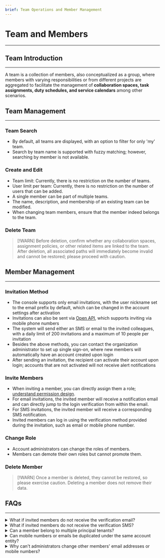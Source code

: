 ```yaml
---
brief: Team Operations and Member Management
---
```


# Team and Members

---

## Team Introduction
---
A team is a collection of members, also conceptualized as a group, where members with varying responsibilities or from different projects are aggregated to facilitate the management of **collaboration spaces, task assignments, duty schedules, and service calendars** among other scenarios.

## Team Management
---

### Team Search

- By default, all teams are displayed, with an option to filter for only 'my' team.
- Search by team name is supported with fuzzy matching; however, searching by member is not available.

### Create and Edit

- Team limit: Currently, there is no restriction on the number of teams.
- User limit per team: Currently, there is no restriction on the number of users that can be added.
- A single member can be part of multiple teams.
- The name, description, and membership of an existing team can be modified.
- When changing team members, ensure that the member indeed belongs to the team.

### Delete Team

> [!WARN]
> Before deletion, confirm whether any collaboration spaces, assignment policies, or other related items are linked to the team.
> After deletion, all associated paths will immediately become invalid and cannot be restored; please proceed with caution.

## Member Management
---

### Invitation Method

- The console supports only email invitations, with the user nickname set to the email prefix by default, which can be changed in the account settings after activation
- Invitations can also be sent via [Open API](https://developer.flashcat.cloud/api-110655699), which supports inviting via mobile phone numbers
- The system will send either an SMS or email to the invited colleagues, with a daily limit of 200 invitations and a maximum of 10 people per invitation
- Besides the above methods, you can contact the organization administrator to set up single sign-on, where new members will automatically have an account created upon login
- After sending an invitation, the recipient can activate their account upon login; accounts that are not activated will not receive alert notifications

### Invite Members

- When inviting a member, you can directly assign them a role; [understand permission design](https://docs.flashcat.cloud/zh/flashduty/permission-overview).
- For email invitations, the invited member will receive a notification email and can directly jump to the login verification from within the email.
- For SMS invitations, the invited member will receive a corresponding SMS notification.
- Invited members can log in using the verification method provided during the invitation, such as email or mobile phone number.

### Change Role

- Account administrators can change the roles of members.
- Members can demote their own roles but cannot promote them.

### Delete Member
> [!WARN]
> Once a member is deleted, they cannot be restored, so please exercise caution.
> Deleting a member does not remove their data.

## FAQs
---
<details><summary>What if invited members do not receive the verification email?</summary> Please verify that the email address was entered correctly, check the spam folder, and ensure no email filtering policies are in place. If all is well, ask the inviter to resend the invitation or contact official technical support.</details>


<details><summary>What if invited members do not receive the verification SMS?</summary> Please verify that the mobile number is correct and that no SMS filtering policies are in place. If all is well, ask the inviter to resend the invitation or contact official technical support.</details>

<details><summary>Can a member belong to multiple principal tenants?</summary> Yes, if a member belongs to multiple entities, they will be prompted to select the entity to log into upon signing in.</details>

<details><summary>Can mobile numbers or emails be duplicated under the same account entity?</summary> No, mobile numbers or emails must be unique.</details>

<details><summary>Why can't administrators change other members' email addresses or mobile numbers?</summary> Mobile numbers and email addresses are crucial for fault notifications and console login. To prevent unexpected changes without the member's knowledge, which could lead to unforeseen incidents, only the member themselves can make changes, and verification is required during the process.</details>